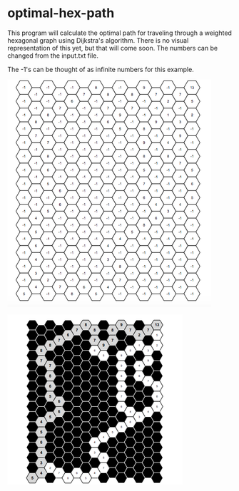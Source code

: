 # optimal-hex-path
This program will calculate the optimal path for traveling through a weighted hexagonal graph using Dijkstra's algorithm. There is no visual representation of this yet, but that will come soon. The numbers can be changed from the input.txt file.

The -1's can be thought of as infinite numbers for this example.

![ ](images/beforepath.png)


![ ](images/afterpath.png)
